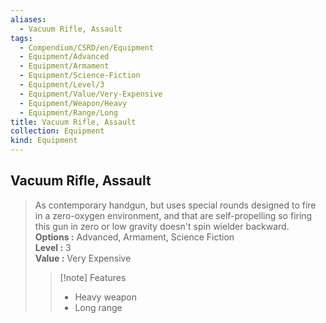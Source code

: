 ```yaml
---
aliases:
  - Vacuum Rifle, Assault
tags:
  - Compendium/CSRD/en/Equipment
  - Equipment/Advanced
  - Equipment/Armament
  - Equipment/Science-Fiction
  - Equipment/Level/3
  - Equipment/Value/Very-Expensive
  - Equipment/Weapon/Heavy
  - Equipment/Range/Long
title: Vacuum Rifle, Assault
collection: Equipment
kind: Equipment
---
```

## Vacuum Rifle, Assault
  
>As contemporary handgun, but uses special rounds designed to fire in a zero-oxygen environment, and that are self-propelling so firing this gun in zero or low gravity doesn't spin wielder backward.  
> **Options :** Advanced, Armament, Science Fiction  
> **Level :** 3  
> **Value :** Very Expensive  
>>[!note] Features  
>> - Heavy weapon  
>> - Long range